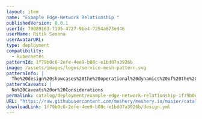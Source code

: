 ```yaml
---
layout: item
name: "Example Edge-Network Relationship "
publishedVersion: 0.0.1
userId: 79089163-7195-4727-9be4-7254a673ed46
userName: Ritik Saxena
userAvatarURL:
type: deployment
compatibility:
  - kubernetes
patternId: 1f79b0c6-2efe-4ee9-b08c-e1bd07a3926b
image: /assets/images/logos/service-mesh-pattern.svg
patternInfo: |
  The%20design%20showcases%20the%20operational%20dynamics%20of%20the%20Edge-Network%20Relationship.%20There%20are%20two%20ways%20you%20can%20use%20this%20design%20in%20your%20architecture%20design.%0A1.%20Cloning%20this%20design%20by%20clicking%20the%20clone%20button.%0A2.%20Start%20from%20scratch%20by%20creating%20an%20edge-network%20relationship%20on%20your%20own.%0A%0A%3Cstrong%3EHow%20to%20create%20an%20Edge-Network%20relationship%20on%20your%20own%3F%3C%2Fstrong%3E%0A%0A1.%20Navigate%20to%20MeshMap.%0A2.%20Click%20on%20the%20Kubernetes%20icon%20inside%20the%20dock%20it%20will%20open%20a%20Kubernetes%20drawer%20from%20where%20you%20can%20select%20any%20component%20that%20Kubernetes%20supports.%0A3.%20Search%20for%20the%20Ingress%20and%20Service%20component%20from%20the%20search%20bar%20provided%20in%20the%20drawer.%0A4.%20Drag-n-drop%20both%20the%20components%20on%20the%20canvas.%0A5.%20Hover%20over%20the%20Ingress%20component%2C%20Some%20handlebars%20will%20show%20up%20on%20four%20sides%20of%20the%20component.%20%0A6.%20Move%20the%20cursor%20close%20to%20either%20of%20the%20handlebars%2C%20an%20arrow%20will%20show%20up%2C%20click%20on%20that%20arrow.%20This%20will%20open%20up%20two%20options%3A%0A%20%20%20%201.%20%3Cstrong%3E%20Question%20mark%3A%20%3C%2Fstrong%3E%20%20Opens%20the%20Help%20Center%0A%20%20%20%202.%20%3Cstrong%3EArrow%20(Edge%20handle)%3A%20%3C%2Fstrong%3E%20This%20edge%20handle%20is%20used%20for%20creating%20the%20edge%20relationship%0A7.%20Click%20on%20the%20Edge%20handle%20and%20move%20your%20cursor%20close%20to%20the%20Service%20component.%20An%20edge%20will%20appear%20going%20from%20the%20Ingress%20to%20Service%20component%20which%20represents%20the%20edge%20relationship%20between%20the%20two%20components.%0A8.%20Congratulations!%20You%20just%20created%20a%20relationship%20between%20Ingress%20and%20Service.
patternCaveats: |
  No%20Caveats%20or%20Considerations
permalink: catalog/deployment/example-edge-network-relationship-1f79b0c6-2efe-4ee9-b08c-e1bd07a3926b.html
URL: "https://raw.githubusercontent.com/meshery/meshery.io/master/catalog/1f79b0c6-2efe-4ee9-b08c-e1bd07a3926b/0.0.1/design.yml"
downloadLink: 1f79b0c6-2efe-4ee9-b08c-e1bd07a3926b/design.yml
---
```

